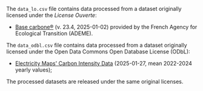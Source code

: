 
The `data_lo.csv` file contains data processed from a dataset originally licensed under the *License Ouverte*:

- <a href="https://www.data.gouv.fr/fr/datasets/base-carbone-r-2/">Base carbone®</a> (v. 23.4, 2025-01-02) provided by the French Agency for Ecological Transition (ADEME).

The `data_odbl.csv` file contains data processed from a dataset originally licensed under the Open Data Commons Open Database License (ODbL):

- <a href="https://portal.electricitymaps.com/datasets">Electricity Maps' Carbon Intensity Data</a> (2025-01-27, mean 2022-2024 yearly values);

The processed datasets are released under the same original licenses.
